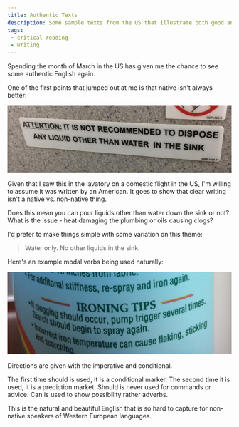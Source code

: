 ```yaml
--- 
title: Authentic Texts
description: Some sample texts from the US that illustrate both good and bad writing 
tags: 
 - critical reading
 - writing 
---
```

Spending the month of March in the US has given me the chance to see some authentic English again. 

One of the first points that jumped out at me is that native isn't always better: 

![It is not recommended to dispose any liquid other than water in the sink](/files/sink-instructions.jpg "Sink Instructions")

Given that I saw this in the lavatory on a domestic flight in the US, I'm willing to assume it was written by an American. It goes to show that clear writing isn't a native vs. non-native thing. 

Does this mean you can pour liquids other than water down the sink or not? What is the issue - heat damaging the plumbing or oils causing clogs?

I'd prefer to make things simple with some variation on this theme:
>Water only. No other liquids in the sink. 

Here's an example modal verbs being used naturally: 

![If clogging should occur...Starch should begin to spray](/files/starch-label.jpg "Starch Instructions")

Directions are given with the imperative and conditional. 

The first time should is used, it is a conditional marker. The second time it is used, it is a prediction market. Should is never used for commands or advice. Can is used to show possibility rather adverbs. 

This is the natural and beautiful English that is so hard to capture for non-native speakers of Western European languages. 

